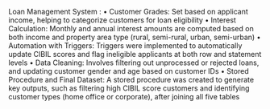 Loan Management System :
•	Customer Grades: Set based on applicant income, helping to categorize customers for loan eligibility
•	Interest Calculation: Monthly and annual interest amounts are computed based on both income and property area type (rural, semi-rural, urban, semi-urban)
•	Automation with Triggers: Triggers were implemented to automatically update CIBIL scores and flag ineligible applicants at both row and statement levels
•	Data Cleaning: Involves filtering out unprocessed or rejected loans, and updating customer gender and age based on customer IDs
•	Stored Procedure and Final Dataset: A stored procedure was created to generate key outputs, such as filtering high CIBIL score customers and identifying 
                                      customer types (home office or corporate), after joining all five tables
